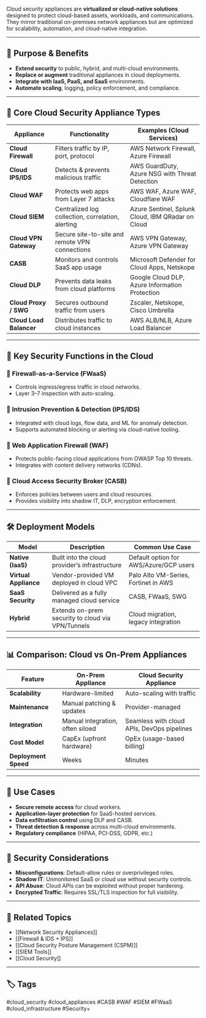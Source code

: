 Cloud security appliances are **virtualized or cloud-native solutions** designed to protect cloud-based assets, workloads, and communications. They mirror traditional on-premises network appliances but are optimized for scalability, automation, and cloud-native integration.

---

## 🎯 Purpose & Benefits

- **Extend security** to public, hybrid, and multi-cloud environments.
- **Replace or augment** traditional appliances in cloud deployments.
- **Integrate with IaaS, PaaS, and SaaS** environments.
- **Automate scaling**, logging, policy enforcement, and compliance.

---

## 🔐 Core Cloud Security Appliance Types

| Appliance                     | Functionality                                            | Examples (Cloud Services)                          |
|------------------------------|----------------------------------------------------------|----------------------------------------------------|
| **Cloud Firewall**           | Filters traffic by IP, port, protocol                    | AWS Network Firewall, Azure Firewall               |
| **Cloud IPS/IDS**            | Detects & prevents malicious traffic                     | AWS GuardDuty, Azure NSG with Threat Detection     |
| **Cloud WAF**                | Protects web apps from Layer 7 attacks                   | AWS WAF, Azure WAF, Cloudflare WAF                 |
| **Cloud SIEM**               | Centralized log collection, correlation, alerting        | Azure Sentinel, Splunk Cloud, IBM QRadar on Cloud  |
| **Cloud VPN Gateway**        | Secure site-to-site and remote VPN connections           | AWS VPN Gateway, Azure VPN Gateway                 |
| **CASB**                     | Monitors and controls SaaS app usage                     | Microsoft Defender for Cloud Apps, Netskope        |
| **Cloud DLP**                | Prevents data leaks from cloud platforms                 | Google Cloud DLP, Azure Information Protection     |
| **Cloud Proxy / SWG**        | Secures outbound traffic from users                      | Zscaler, Netskope, Cisco Umbrella                  |
| **Cloud Load Balancer**      | Distributes traffic to cloud instances                   | AWS ALB/NLB, Azure Load Balancer                   |

---

## 🧱 Key Security Functions in the Cloud

### 🔸 Firewall-as-a-Service (FWaaS)
- Controls ingress/egress traffic in cloud networks.
- Layer 3–7 inspection with auto-scaling.

### 🔸 Intrusion Prevention & Detection (IPS/IDS)
- Integrated with cloud logs, flow data, and ML for anomaly detection.
- Supports automated blocking or alerting via cloud-native tooling.

### 🔸 Web Application Firewall (WAF)
- Protects public-facing cloud applications from OWASP Top 10 threats.
- Integrates with content delivery networks (CDNs).

### 🔸 Cloud Access Security Broker (CASB)
- Enforces policies between users and cloud resources.
- Provides visibility into shadow IT, DLP, encryption enforcement.

---

## 🛠️ Deployment Models

| Model            | Description                                       | Common Use Case                        |
|------------------|---------------------------------------------------|----------------------------------------|
| **Native (IaaS)**| Built into the cloud provider’s infrastructure    | Default option for AWS/Azure/GCP users |
| **Virtual Appliance** | Vendor-provided VM deployed in cloud VPC | Palo Alto VM-Series, Fortinet in AWS   |
| **SaaS Security**| Delivered as a fully managed cloud service        | CASB, FWaaS, SWG                        |
| **Hybrid**       | Extends on-prem security to cloud via VPN/Tunnels| Cloud migration, legacy integration    |

---

## 📊 Comparison: Cloud vs On-Prem Appliances

| Feature               | On-Prem Appliance                  | Cloud Security Appliance                         |
|-----------------------|-----------------------------------|--------------------------------------------------|
| **Scalability**       | Hardware-limited                   | Auto-scaling with traffic                        |
| **Maintenance**       | Manual patching & updates          | Provider-managed                                 |
| **Integration**       | Manual integration, often siloed   | Seamless with cloud APIs, DevOps pipelines       |
| **Cost Model**        | CapEx (upfront hardware)           | OpEx (usage-based billing)                       |
| **Deployment Speed**  | Weeks                              | Minutes                                          |

---

## 🧠 Use Cases

- **Secure remote access** for cloud workers.
- **Application-layer protection** for SaaS-hosted services.
- **Data exfiltration control** using DLP and CASB.
- **Threat detection & response** across multi-cloud environments.
- **Regulatory compliance** (HIPAA, PCI-DSS, GDPR, etc.)

---

## 🚨 Security Considerations

- **Misconfigurations**: Default-allow rules or overprivileged roles.
- **Shadow IT**: Unmonitored SaaS or cloud use without security controls.
- **API Abuse**: Cloud APIs can be exploited without proper hardening.
- **Encrypted Traffic**: Requires SSL/TLS inspection for full visibility.

---

## 📎 Related Topics

- [[Network Security Appliances]]
- [[Firewall & IDS + IPS]]
- [[Cloud Security Posture Management (CSPM)]]
- [[SIEM Tools]]
- [[Cloud Security]]

---

## 🏷 Tags

#cloud_security #cloud_appliances #CASB #WAF #SIEM #FWaaS #cloud_infrastructure #Security+

